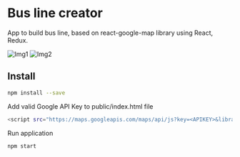 # Bus line creator

App to build bus line, based on react-google-map library using React, Redux.

![Img1](https://github.com/JakubHaj/Test/blob/master/ReadmeImg/Map1.PNG)
![Img2](https://github.com/JakubHaj/Test/blob/master/ReadmeImg/Map2.PNG)

## Install

```bash
npm install --save
```

Add valid Google API Key to public/index.html file

```bash
<script src="https://maps.googleapis.com/maps/api/js?key=<APIKEY>&libraries=geometry,drawing,places">
```

Run application
 
```bash
npm start
```

